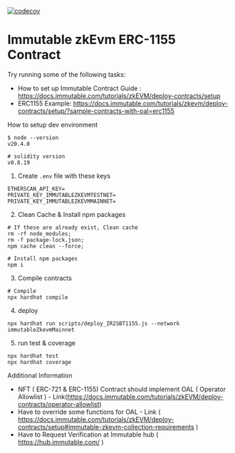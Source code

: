 [![codecov](https://codecov.io/gh/planetarium/single-staking-contract/graph/badge.svg?token=gONOYfxaLw)](https://codecov.io/gh/planetarium/single-staking-contract)

# Immutable zkEvm ERC-1155 Contract

Try running some of the following tasks:
- How to set up Immutable Contract Guide : https://docs.immutable.com/tutorials/zkEVM/deploy-contracts/setup
- ERC1155 Example: https://docs.immutable.com/tutorials/zkevm/deploy-contracts/setup/?sample-contracts-with-oal=erc1155

How to setup dev environment

```
$ node --version
v20.4.0

# solidity version
v0.8.19
```

1. Create `.env` file with these keys
```shell
ETHERSCAN_API_KEY=
PRIVATE_KEY_IMMUTABLEZKEVMTESTNET=
PRIVATE_KEY_IMMUTABLEZKEVMMAINNET=
```

2. Clean Cache & Install npm packages
```shell
# If these are already exist, Clean cache
rm -rf node_modules;
rm -f package-lock.json;
npm cache clean --force;

# Install npm packages
npm i
```

3. Compile contracts
```shell
# Compile
npx hardhat compile
```

4. deploy
```shell
npx hardhat run scripts/deploy_IR2SBT1155.js --network immutableZkevmMainnet
```

5. run test & coverage
```shell
npx hardhat test
npx hardhat coverage
```

Additional Information
- NFT ( ERC-721 & ERC-1155) Contract should implement OAL ( Operator Allowlist ) - Link(https://docs.immutable.com/tutorials/zkEVM/deploy-contracts/operator-allowlist)
- Have to override some functions for OAL - Link ( https://docs.immutable.com/tutorials/zkEVM/deploy-contracts/setup#immutable-zkevm-collection-requirements )
- Have to Request Verification at Immutable hub ( https://hub.immutable.com/ )
